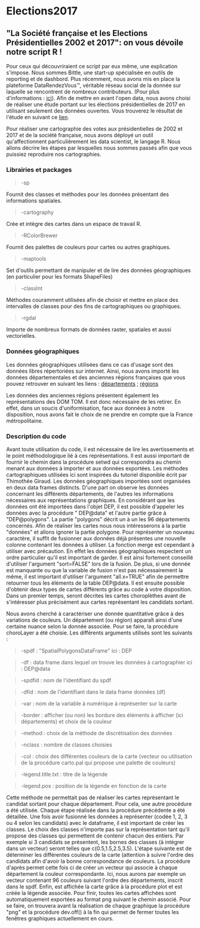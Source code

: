 # Elections2017
## "La Société française et les Elections Présidentielles 2002 et 2017": on vous dévoile notre script R !

Pour ceux qui découvriraient ce script par eux même, une explication s'impose. Nous sommes Bittle, une start-up spécialisée en outils de reporting et de dashbord.
Plus récemment, nous avons mis en place la plateforme DataRendezVous™, véritable réseau social de la donnée sur laquelle se rencontrent de nombreux contributeurs. (Pour plus d'informations : [ici](http://www.bittle-solutions.com/?lang=fr_fr)). 
Afin de mettre en avant l'open data, nous avons choisi de réaliser une étude portant sur les élections présidentielles de 2017 en utilisant seulement des données ouvertes. Vous trouverez le résultat de l'étude en suivant ce [lien](https://www.datarendezvous.com/infographie-elections-presidentielles-2017-1er-2eme-tour/).


Pour réaliser une cartographie des votes aux présidentielles de 2002 et 2017 et de la société française, nous avons déployé un outil qu'affectionnent particulièrement les data scientist, le langage R.
Nous allons décrire les étapes par lesquelles nous sommes passés afin que vous puissiez reproduire nos cartographies.

### Librairies et packages


>-sp

Fournit des classes et méthodes pour les données présentant des informations spatiales. 

>-cartography 

Crée et intègre des cartes dans un espace de travail R.

>-RColorBrewer

Fournit des palettes de couleurs pour cartes ou autres graphiques.

>-maptools

Set d'outils permettant de manipuler et de lire des données géographiques (en particulier pour les formats ShapeFiles)

>-classInt

Méthodes couramment utilisées afin de choisir et mettre en place des intervalles de classes pour des fins de cartographiques ou graphiques.

>-rgdal

Importe de nombreux formats de données raster, spatiales et aussi vectorielles.


### Données géographiques 

Les données géographiques utilisées dans ce cas d'usage sont des données libres répertoriées sur internet.
Ainsi, nous avons importé les données départementales et des anciennes régions françaises que vous pouvez retrouver en suivant les liens : [départements](http://professionnels.ign.fr/geofla)
 ; [régions](https://www.arcgis.com/home/item.html?id=9ce5971171e449c19a70caa0127d924c)
 
Les données des anciennes régions présentent également les représentations des DOM TOM. Il est donc nécessaire de les retirer.
En effet, dans un soucis d'uniformisation, face aux données à notre disposition, nous avons fait le choix de ne prendre en compte que la France métropolitaine.

### Description du code 

Avant toute utilisation du code, il est nécessaire de lire les avertissements et le point méthodologique lié à ces représentations.
Il est aussi important de fournir le chemin dans la procédure setwd qui correspondra au chemin menant aux données à importer et aux données exportées.
Les méthodes cartographiques utilisées ici sont inspirées du tutoriel disponible écrit par Thimothée Giraud. 
Les données géographiques importées sont organisées en deux data frames distincts.
D'une part on observe les données concernant les différents départements, de l'autres les informations nécessaires aux représentations graphiques.
En considérant que les données ont été importées dans l'objet DEP, il est possible d'appeler les données avec la procédure " DEP@data" et l'autre partie grâce à "DEP@polygons".
La partie "polygons" décrit un à un les 96 départements concernés.
Afin de réaliser les cartes nous nous intéresserons à la partie "données" et allons ignorer la partie polygone.
Pour représenter un nouveau caractère, il suffit de fusionner aux données déjà présentes une nouvelle colonne contenant les données à utiliser.
La fonction merge est cependant à utiliser avec précaution. En effet les données géographiques respectent un ordre particulier qu'il est important de garder.
Il est ainsi fortement conseillé d'utiliser l'argument "sort=FALSE" lors de la fusion.
De plus, si une donnée est manquante ou que la variable de fusion n'est pas nécessairement la même, il est important d'utiliser l'argument "all.x=TRUE" afin de permettre retourner tous les éléments de la table DEP@data.
Il est ensuite possible d'obtenir deux types de cartes différents grâce au code à votre disposition.
Dans un premier temps, seront décrites les cartes choroplèthes avant de s'intéresser plus précisément aux cartes représentant les candidats sortant.

Nous avons cherché à caractériser une donnée quantitative grâce à des variations de couleurs.
Un département (ou région) apparaît ainsi d'une certaine nuance selon la donnée associée.
Pour se faire, la procédure choroLayer a été choisie. Les différents arguments utilisés sont les suivants : 
>-spdf : "SpatialPolygonsDataFrame" ici : DEP

>-df :  data frame dans lequel on trouve les données à cartographier ici : DEP@data

>-spdfid : nom de l'identifiant du spdf 

>-dfid : nom de l'identifiant dans le data frame données (df)

>-var : nom de la variable à numérique à représenter sur la carte

>-border : afficher (ou non) les bordure des éléments à afficher (ici départements) et choix de la couleur

>-method : choix de la méthode de discrétisation des données

>-nclass : nombre de classes choisies

>-col : choix des différentes couleurs de la carte (vecteur ou utilisation de la procédure carto.pal qui propose une palette de couleurs)

>-legend.title.txt : titre de la légende

>-legend.pos : position de la légende en fonction de la carte

Cette méthode ne permettait pas de réaliser les cartes représentant le candidat sortant pour chaque département.
Pour cela, une autre procédure a été utilisée.  Chaque étape réalisée dans la procédure précédente a été détaillée.
Une fois avoir fusionné les données à représenter (codée 1, 2, 3 ou 4 selon les candidats) avec le dataframe, il est important de créer les classes.
Le choix des classes n'importe pas sur la représentation tant qu'il propose des classes qui permettent de contenir chacun des entiers.
Par exemple si 3 candidats se présentent, les bornes des classes (à intégrer dans un vecteur) seront telles que c(0.5,1.5,2.5,3.5). 
L'étape suivante est de déterminer les différentes couleurs de la carte (attention à suivre l'ordre des candidats afin d'avoir la bonne correspondance de couleurs.
La procédure d'après permet cette fois ci de créer un vecteur qui associe à chaque département la couleur correspondante.
Ici, nous aurons par exemple un vecteur contenant 96 couleurs suivant l'ordre des départements, inscrit dans le spdf.
Enfin, est affichée la carte grâce à la procédure plot et est créée la légende associée.
Pour finir, toutes les cartes affichées sont automatiquement exportées au format png suivant le chemin associé.
Pour se faire, on trouvera avant la réalisation de chaque graphique la procédure "png" et la procédure dev.off() à la fin qui permet de fermer toutes les fenêtres graphiques actuellement en cours.
